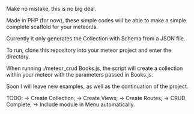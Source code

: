 Make no mistake, this is no big deal.

Made in PHP (for now), these simple codes will be able to make a simple complete scaffold for your meteorJs.

Currently it only generates the Collection with Schema from a JSON file.

To run, clone this repository into your meteor project and enter the directory.

When running ./meteor_crud Books.js, the script will create a collection within your meteor with the parameters passed in Books.js.

Soon I will leave new examples, as well as the continuation of the project.

TODO:
-> Create Collection;
-> Create Views;
-> Create Routes;
-> CRUD Complete;
-> Include module in Menu automatically.